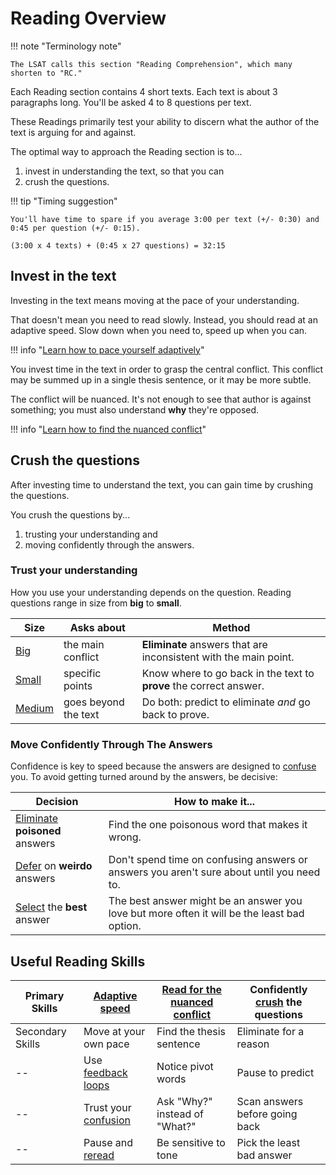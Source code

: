 # Reading Overview

!!! note "Terminology note"

    The LSAT calls this section "Reading Comprehension", which many shorten to "RC."

Each Reading section contains 4 short texts.
Each text is about 3 paragraphs long.
You'll be asked 4 to 8 questions per text.

These Readings primarily test your ability to discern what the author of the text is arguing for and against.

The optimal way to approach the Reading section is to...

1. invest in understanding the text, so that you can
2. crush the questions.

!!! tip "Timing suggestion"

    You'll have time to spare if you average 3:00 per text (+/- 0:30) and 0:45 per question (+/- 0:15).

    (3:00 x 4 texts) + (0:45 x 27 questions) = 32:15

## Invest in the text

Investing in the text means moving at the pace of your understanding.

That doesn't mean you need to read slowly. Instead, you should read at an adaptive speed. Slow down when you need to, speed up when you can.

!!! info "[Learn how to pace yourself adaptively][pace]"

You invest time in the text in order to grasp the central conflict. This conflict may be summed up in a single thesis sentence, or it may be more subtle.

The conflict will be nuanced. It's not enough to see that author is against something; you must also understand **why** they're opposed.

!!! info "[Learn how to find the nuanced conflict][conflict]"

## Crush the questions

After investing time to understand the text, you can gain time by crushing the questions.

You crush the questions by...

1. trusting your understanding and
2. moving confidently through the answers.

### Trust your understanding

How you use your understanding depends on the question.
Reading questions range in size from **big** to **small**.

Size | Asks about | Method
-- | -- | --
[Big][big] | the main conflict | **Eliminate** answers that are inconsistent with the main point.
[Small][small] | specific points | Know where to go back in the text to **prove** the correct answer.
[Medium][medium] | goes beyond the text | Do both: predict to eliminate *and* go back to prove.

### Move Confidently Through The Answers

Confidence is key to speed because the answers are designed to [confuse][confuse] you.
To avoid getting turned around by the answers, be decisive:

Decision | How to make it...
-- | --
[Eliminate] **poisoned** answers | Find the one poisonous word that makes it wrong.
[Defer] on **weirdo** answers | Don't spend time on confusing answers or answers you aren't sure about until you need to.
[Select] the **best** answer | The best answer might be an answer you love but more often it will be the least bad option.

## Useful Reading Skills

Primary Skills | [Adaptive speed][pace] | [Read for the nuanced conflict][conflict] | Confidently [crush] the questions
-- | -- |  -- | --
Secondary Skills | Move at your own pace | Find the thesis sentence | Eliminate for a reason
-- | Use [feedback loops][feedback] | Notice pivot words | Pause to predict
-- | Trust your [confusion] | Ask "Why?" instead of "What?" | Scan answers before going back
-- | Pause and [reread] | Be sensitive to tone | Pick the least bad answer

[pace]: pace.md
[conflict]: conflict.md
[size]: size.md
[crush]: crush.md
[confuse]: confuse.md
[big]: size.md#big
[small]: size.md#small
[medium]: size.md#medium
[Eliminate]: crush.md#eliminate
[Defer]: crush.md#defer
[Select]: crush.md#select
[feedback]: pace.md#use-feedback-loops
[confusion]: pace.md#trust-your-confusion
[reread]: pace.md#pause-and-re-read-often-intentionally-and-without-judgment
